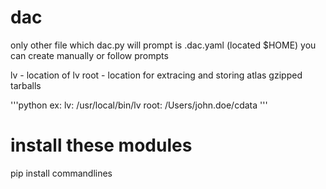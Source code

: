 # dac

only other file which dac.py will prompt is .dac.yaml (located $HOME)
you can create manually or follow prompts

lv - location of lv
root - location for extracing and storing atlas gzipped tarballs

'''python
ex:
lv: /usr/local/bin/lv
root: /Users/john.doe/cdata
'''

# install these modules
pip install commandlines
